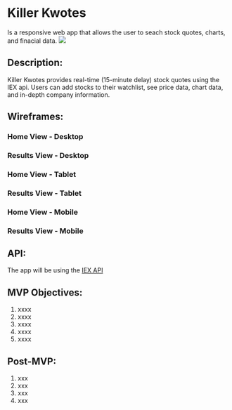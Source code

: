 # Killer Kwotes
Is a responsive web app that allows the user to seach stock quotes, charts, and finacial data.
![](https://media.giphy.com/media/Wn74RUT0vjnoU98Hnt/giphy.gif)

## **Description:**
Killer Kwotes provides real-time (15-minute delay) stock quotes using the IEX api. Users can add stocks to their watchlist, see price data, chart data, and in-depth company information.

## **Wireframes:**
### **Home View - Desktop**
<!-- ![](https://media.giphy.com/media/Wn74RUT0vjnoU98Hnt/giphy.gif) -->

### **Results View - Desktop**

### **Home View - Tablet**

### **Results View - Tablet**

### **Home View - Mobile**

### **Results View - Mobile**


## **API:** 
The app will be using the [IEX API](https://openweathermap.org/api)

## **MVP Objectives:** 
1. xxxx
2. xxxx
3. xxxx
4. xxxx
5. xxxx

## **Post-MVP:**
1. xxx
2. xxx
3. xxx
4. xxx
